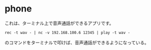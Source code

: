 # phone

これは、ターミナル上で音声通話ができるアプリです。

```rec -t wav - | nc -v 192.168.100.6 12345 | play -t wav -```

のコマンドをターミナルで叩けば、音声通話ができるようになっている。

